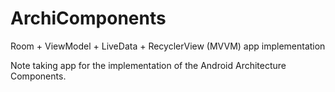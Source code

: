 # ArchiComponents
Room + ViewModel + LiveData + RecyclerView (MVVM) app implementation

Note taking app for the implementation of the Android Architecture Components.

